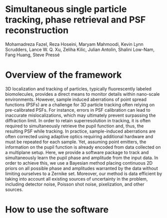 # Simultaneous single particle tracking, phase retrieval and PSF reconstruction
Mohamadreza Fazel, Reza Hoseini, Maryam Mahmoodi, Kevin Lynn Scrudders, Lance W. Q. Xu, Zeliha Kilic, Julian Antolin, Shalini Low-Nam, Fang Huang, Steve Pressé

# Overview of the framework
3D localization and tracking of particles, typically fluorescently labeled biomolecules, provides a direct means to monitor details within nano-scale environments. However, sample induced aberrations of point spread functions (PSFs) are a challenge for 3D particle tracking often relying on pre-calibrated PSFs. For instance, errors in PSF calibration can lead to inaccurate mislocalizations, which may ultimately prevent surpassing the diffraction limit. In order to retain superresolution in tracking, it is often required to simultaneously retrieve the pupil function and, thus, the resulting PSF while tracking. In practice, sample-induced aberrations are often corrected using adaptive optics requiring additional hardware and must be repeated for each sample. Yet, assuming point emitters, the information on the pupil function is already encoded from data collected on a multiplane setup. Here, we provide a software package to track and simultaneously learn the pupil phase and amplitude from the input data. In order to achieve this, we use a Bayesian method placing continuous 2D priors on all possible phase and amplitudes warranted by the data without limiting ourselves to a Zernike set. Moreover, our method is data efficient by taking into account all existing sources of uncertainty in the problem, including detector noise, Poisson shot noise, pixelization, and other sources. 

# How to use the software
